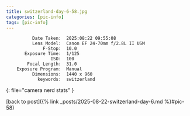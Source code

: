 ```yaml
---
title: switzerland-day-6-58.jpg
categories: [pic-info]
tags: [pic-info]
---
```


```text
          Date Taken:  2025:08:22 09:55:08
          Lens Model:  Canon EF 24-70mm f/2.8L II USM
              F-Stop:  10.0
       Exposure Time:  1/125
                 ISO:  100
        Focal Length:  31.0
    Exposure Program:  Manual
          Dimensions:  1440 x 960
            keywords:  switzerland
```
{: file="camera nerd stats" }

[back to post]({% link _posts/2025-08-22-switzerland-day-6.md %}#pic-58)